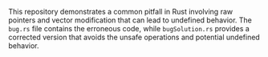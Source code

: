 This repository demonstrates a common pitfall in Rust involving raw pointers and vector modification that can lead to undefined behavior. The `bug.rs` file contains the erroneous code, while `bugSolution.rs` provides a corrected version that avoids the unsafe operations and potential undefined behavior.